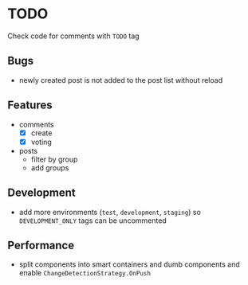 # TODO
Check code for comments with `TODO` tag

## Bugs
- newly created post is not added to the post list without reload

## Features
- comments
  - [x] create
  - [x] voting
- posts
  - filter by group
  - add groups

## Development
- add more environments (`test`, `development`, `staging`) so `DEVELOPMENT_ONLY` tags can be uncommented

## Performance
- split components into smart containers and dumb components and enable `ChangeDetectionStrategy.OnPush`
